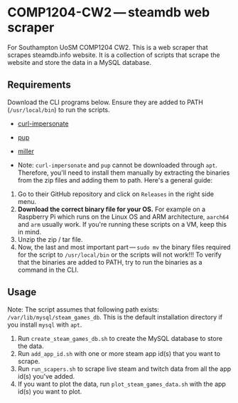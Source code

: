 # COMP1204-CW2 — steamdb web scraper

For Southampton UoSM COMP1204 CW2.
This is a web scraper that scrapes steamdb.info website.
It is a collection of scripts that scrape the website and store the data in a MySQL database.

## Requirements
Download the CLI programs below. Ensure they are added to PATH (`/usr/local/bin`) to run the scripts.
- [curl-impersonate](https://github.com/lwthiker/curl-impersonate)
- [pup](https://github.com/ericchiang/pup)
- [miller](https://miller.readthedocs.io/en/latest/)

- Note: `curl-impersonate` and `pup` cannot be downloaded through `apt`. Therefore, you'll need to install them manually by extracting the binaries from the zip files and adding them to path. Here's a general guide:
1. Go to their GitHub repository and click on `Releases` in the right side menu.
2. **Download the correct binary file for your OS.** For example on a Raspberry Pi which runs on the Linux OS and ARM architecture, `aarch64` and `arm` usually work. If you're running these scripts on a VM, keep this in mind.
3. Unzip the zip / tar file.
4. Now, the last and most important part — `sudo mv` the binary files required for the script to `/usr/local/bin` or the scripts will not work!!! To verify that the binaries are added to PATH, try to run the binaries as a command in the CLI.

## Usage
Note: The script assumes that following path exists: `/var/lib/mysql/steam_games_db`. This is the default installation directory if you install `mysql` with `apt`.
1. Run `create_steam_games_db.sh` to create the MySQL database to store the data.
2. Run `add_app_id.sh` with one or more steam app id(s) that you want to scrape.
3. Run `run_scapers.sh` to scrape live steam and twitch data from all the app id(s) you've added. 
4. If you want to plot the data, run `plot_steam_games_data.sh` with the app id(s) you want to plot.
